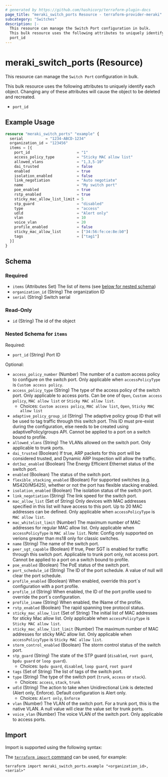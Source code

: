 ```yaml
---
# generated by https://github.com/hashicorp/terraform-plugin-docs
page_title: "meraki_switch_ports Resource - terraform-provider-meraki"
subcategory: "Switches"
description: |-
  This resource can manage the Switch Port configuration in bulk.
  This bulk resource uses the following attributes to uniquely identify each object. Changing any of these attributes will cause the object to be deleted and recreated.
  port_id
---
```


# meraki_switch_ports (Resource)

This resource can manage the `Switch Port` configuration in bulk.

This bulk resource uses the following attributes to uniquely identify each object. Changing any of these attributes will cause the object to be deleted and recreated.

- `port_id`

## Example Usage

```terraform
resource "meraki_switch_ports" "example" {
  serial          = "1234-ABCD-1234"
  organization_id = "123456"
  items = [{
    port_id                     = "1"
    access_policy_type          = "Sticky MAC allow list"
    allowed_vlans               = "1,3,5-10"
    dai_trusted                 = false
    enabled                     = true
    isolation_enabled           = false
    link_negotiation            = "Auto negotiate"
    name                        = "My switch port"
    poe_enabled                 = true
    rstp_enabled                = true
    sticky_mac_allow_list_limit = 5
    stp_guard                   = "disabled"
    type                        = "access"
    udld                        = "Alert only"
    vlan                        = 10
    voice_vlan                  = 20
    profile_enabled             = false
    sticky_mac_allow_list       = ["34:56:fe:ce:8e:b0"]
    tags                        = ["tag1"]
  }]
}
```

<!-- schema generated by tfplugindocs -->
## Schema

### Required

- `items` (Attributes Set) The list of items (see [below for nested schema](#nestedatt--items))
- `organization_id` (String) The organization ID
- `serial` (String) Switch serial

### Read-Only

- `id` (String) The id of the object

<a id="nestedatt--items"></a>
### Nested Schema for `items`

Required:

- `port_id` (String) Port ID

Optional:

- `access_policy_number` (Number) The number of a custom access policy to configure on the switch port. Only applicable when `accessPolicyType` is `Custom access policy`.
- `access_policy_type` (String) The type of the access policy of the switch port. Only applicable to access ports. Can be one of `Open`, `Custom access policy`, `MAC allow list` or `Sticky MAC allow list`.
  - Choices: `Custom access policy`, `MAC allow list`, `Open`, `Sticky MAC allow list`
- `adaptive_policy_group_id` (String) The adaptive policy group ID that will be used to tag traffic through this switch port. This ID must pre-exist during the configuration, else needs to be created using adaptivePolicy/groups API. Cannot be applied to a port on a switch bound to profile.
- `allowed_vlans` (String) The VLANs allowed on the switch port. Only applicable to trunk ports.
- `dai_trusted` (Boolean) If true, ARP packets for this port will be considered trusted, and Dynamic ARP Inspection will allow the traffic.
- `dot3az_enabled` (Boolean) The Energy Efficient Ethernet status of the switch port.
- `enabled` (Boolean) The status of the switch port.
- `flexible_stacking_enabled` (Boolean) For supported switches (e.g. MS420/MS425), whether or not the port has flexible stacking enabled.
- `isolation_enabled` (Boolean) The isolation status of the switch port.
- `link_negotiation` (String) The link speed for the switch port.
- `mac_allow_list` (Set of String) Only devices with MAC addresses specified in this list will have access to this port. Up to 20 MAC addresses can be defined. Only applicable when `accessPolicyType` is `MAC allow list`.
- `mac_whitelist_limit` (Number) The maximum number of MAC addresses for regular MAC allow list. Only applicable when `accessPolicyType` is `MAC allow list`. Note: Config only supported on verions greater than ms18 only for classic switches.
- `name` (String) The name of the switch port.
- `peer_sgt_capable` (Boolean) If true, Peer SGT is enabled for traffic through this switch port. Applicable to trunk port only, not access port. Cannot be applied to a port on a switch bound to profile.
- `poe_enabled` (Boolean) The PoE status of the switch port.
- `port_schedule_id` (String) The ID of the port schedule. A value of null will clear the port schedule.
- `profile_enabled` (Boolean) When enabled, override this port`s configuration with a port profile.
- `profile_id` (String) When enabled, the ID of the port profile used to override the port`s configuration.
- `profile_iname` (String) When enabled, the IName of the profile.
- `rstp_enabled` (Boolean) The rapid spanning tree protocol status.
- `sticky_mac_allow_list` (Set of String) The initial list of MAC addresses for sticky Mac allow list. Only applicable when `accessPolicyType` is `Sticky MAC allow list`.
- `sticky_mac_allow_list_limit` (Number) The maximum number of MAC addresses for sticky MAC allow list. Only applicable when `accessPolicyType` is `Sticky MAC allow list`.
- `storm_control_enabled` (Boolean) The storm control status of the switch port.
- `stp_guard` (String) The state of the STP guard (`disabled`, `root guard`, `bpdu guard` or `loop guard`).
  - Choices: `bpdu guard`, `disabled`, `loop guard`, `root guard`
- `tags` (Set of String) The list of tags of the switch port.
- `type` (String) The type of the switch port (`trunk`, `access` or `stack`).
  - Choices: `access`, `stack`, `trunk`
- `udld` (String) The action to take when Unidirectional Link is detected (Alert only, Enforce). Default configuration is Alert only.
  - Choices: `Alert only`, `Enforce`
- `vlan` (Number) The VLAN of the switch port. For a trunk port, this is the native VLAN. A null value will clear the value set for trunk ports.
- `voice_vlan` (Number) The voice VLAN of the switch port. Only applicable to access ports.

## Import

Import is supported using the following syntax:

The [`terraform import` command](https://developer.hashicorp.com/terraform/cli/commands/import) can be used, for example:

```shell
terraform import meraki_switch_ports.example "<organization_id>,<serial>"
```
